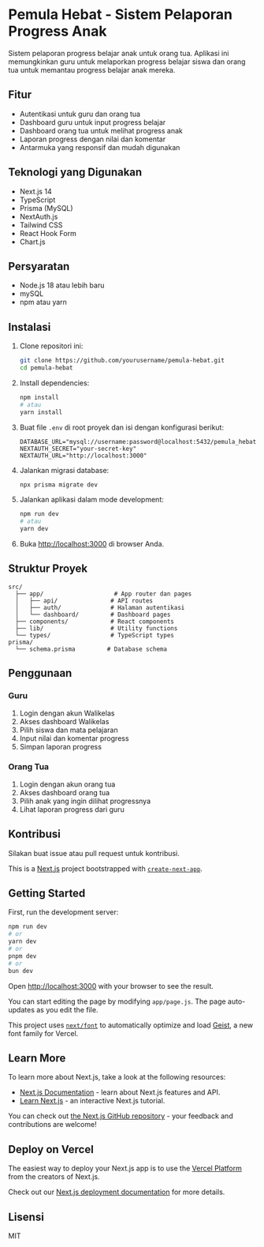 
# Pemula Hebat - Sistem Pelaporan Progress Anak

Sistem pelaporan progress belajar anak untuk orang tua. Aplikasi ini memungkinkan guru untuk melaporkan progress belajar siswa dan orang tua untuk memantau progress belajar anak mereka.

## Fitur

- Autentikasi untuk guru dan orang tua
- Dashboard guru untuk input progress belajar
- Dashboard orang tua untuk melihat progress anak
- Laporan progress dengan nilai dan komentar
- Antarmuka yang responsif dan mudah digunakan

## Teknologi yang Digunakan

- Next.js 14
- TypeScript
- Prisma (MySQL)
- NextAuth.js
- Tailwind CSS
- React Hook Form
- Chart.js

## Persyaratan

- Node.js 18 atau lebih baru
- mySQL
- npm atau yarn

## Instalasi

1. Clone repositori ini:

   ```bash
   git clone https://github.com/yourusername/pemula-hebat.git
   cd pemula-hebat
   ```

2. Install dependencies:

   ```bash
   npm install
   # atau
   yarn install
   ```

3. Buat file `.env` di root proyek dan isi dengan konfigurasi berikut:

   ```
   DATABASE_URL="mysql://username:password@localhost:5432/pemula_hebat"
   NEXTAUTH_SECRET="your-secret-key"
   NEXTAUTH_URL="http://localhost:3000"
   ```

4. Jalankan migrasi database:

   ```bash
   npx prisma migrate dev
   ```

5. Jalankan aplikasi dalam mode development:

   ```bash
   npm run dev
   # atau
   yarn dev
   ```

6. Buka [http://localhost:3000](http://localhost:3000) di browser Anda.

## Struktur Proyek

```
src/
  ├── app/                    # App router dan pages
  │   ├── api/               # API routes
  │   ├── auth/              # Halaman autentikasi
  │   └── dashboard/         # Dashboard pages
  ├── components/            # React components
  ├── lib/                   # Utility functions
  └── types/                 # TypeScript types
prisma/
  └── schema.prisma         # Database schema
```

## Penggunaan

### Guru

1. Login dengan akun Walikelas
2. Akses dashboard Walikelas
3. Pilih siswa dan mata pelajaran
4. Input nilai dan komentar progress
5. Simpan laporan progress

### Orang Tua

1. Login dengan akun orang tua
2. Akses dashboard orang tua
3. Pilih anak yang ingin dilihat progressnya
4. Lihat laporan progress dari guru

## Kontribusi

Silakan buat issue atau pull request untuk kontribusi.

This is a [Next.js](https://nextjs.org) project bootstrapped with [`create-next-app`](https://github.com/vercel/next.js/tree/canary/packages/create-next-app).

## Getting Started

First, run the development server:

```bash
npm run dev
# or
yarn dev
# or
pnpm dev
# or
bun dev
```

Open [http://localhost:3000](http://localhost:3000) with your browser to see the result.

You can start editing the page by modifying `app/page.js`. The page auto-updates as you edit the file.

This project uses [`next/font`](https://nextjs.org/docs/app/building-your-application/optimizing/fonts) to automatically optimize and load [Geist](https://vercel.com/font), a new font family for Vercel.

## Learn More

To learn more about Next.js, take a look at the following resources:

- [Next.js Documentation](https://nextjs.org/docs) - learn about Next.js features and API.
- [Learn Next.js](https://nextjs.org/learn) - an interactive Next.js tutorial.

You can check out [the Next.js GitHub repository](https://github.com/vercel/next.js) - your feedback and contributions are welcome!

## Deploy on Vercel

The easiest way to deploy your Next.js app is to use the [Vercel Platform](https://vercel.com/new?utm_medium=default-template&filter=next.js&utm_source=create-next-app&utm_campaign=create-next-app-readme) from the creators of Next.js.

Check out our [Next.js deployment documentation](https://nextjs.org/docs/app/building-your-application/deploying) for more details.

## Lisensi

MIT
